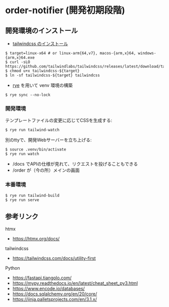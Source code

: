 # order-notifier (開発初期段階)

## 開発環境のインストール

- [tailwindcss のインストール](https://tailwindcss.com/blog/standalone-cli)

```
$ target=linux-x64 # or linux-arm{64,v7}, macos-{arm,x}64, windows-{arm,x}64.exe
$ curl -sLO https://github.com/tailwindlabs/tailwindcss/releases/latest/download/tailwindcss-${target}
$ chmod u+x tailwindcss-${target}
$ ln -sf tailwindcss-${target} tailwindcss
```

- [rye](https://rye.astral.sh/) を用いて venv 環境の構築

```
$ rye sync --no-lock
```

### 開発環境

テンプレートファイルの変更に応じてCSSを生成する:

```
$ rye run tailwind-watch
```

別のttyで、開発Webサーバーを立ち上げる:

```
$ source .venv/bin/activate
$ rye run watch
```

- /docs でAPIの仕様が見れて、リクエストを投げることもできる
- /order が（今の所）メインの画面

### 本番環境

```
$ rye run tailwind-build
$ rye run serve
```

## 参考リンク

htmx

- https://htmx.org/docs/

tailwindcss

- https://tailwindcss.com/docs/utility-first

Python

- https://fastapi.tiangolo.com/
- https://mypy.readthedocs.io/en/latest/cheat_sheet_py3.html
- https://www.encode.io/databases/
- https://docs.sqlalchemy.org/en/20/core/
- https://jinja.palletsprojects.com/en/3.1.x/
